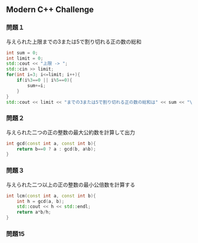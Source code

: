 ## Modern C++ Challenge



### 問題１

与えられた上限までの3または5で割り切れる正の数の総和

```c++
int sum = 0;
int limit = 0;
std::cout << "上限 -> ";
std::cin >> limit;
for(int i=3; i<=limit; i++){
	if(i%3==0 || i%5==0){
		sum+=i;
	}
}
std::cout << limit << "までの3または5で割り切れる正の数の総和は" << sum << "\n";
```



### 問題２

与えられた二つの正の整数の最大公約数を計算して出力

```c++
int gcd(const int a, const int b){
    return b==0 ? a : gcd(b, a%b);
}
```



### 問題３

与えられた二つ以上の正の整数の最小公倍数を計算する

```c++
int lcm(const int a, const int b){
    int h = gcd(a, b);
    std::cout << h << std::endl;
    return a*b/h;
}
```



### 問題15



































